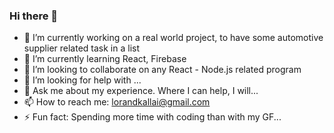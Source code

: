 ### Hi there 👋

- 🔭 I’m currently working on a real world project, to have some automotive supplier related task in a list
- 🌱 I’m currently learning React, Firebase
- 👯 I’m looking to collaborate on any React - Node.js related program
- 🤔 I’m looking for help with ...
- 💬 Ask me about my experience. Where I can help, I will...
- 📫 How to reach me: lorandkallai@gmail.com 
- ⚡ Fun fact: Spending more time with coding than with my GF...

<!--START_SECTION:waka-->
<!--END_SECTION:waka-->
